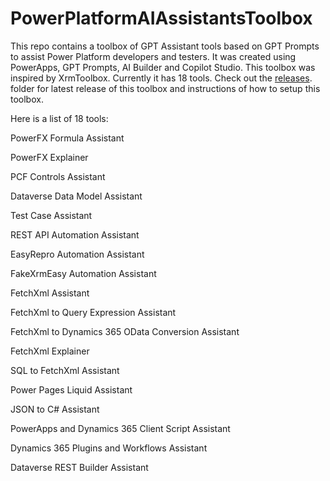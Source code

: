 # PowerPlatformAIAssistantsToolbox
This repo contains a toolbox of  GPT Assistant tools based on GPT Prompts to assist Power Platform developers and testers.
It was created using PowerApps, GPT Prompts, AI Builder and Copilot Studio. This toolbox was inspired by XrmToolbox.
Currently it has 18 tools.
Check out the [releases](https://github.com/srirambalajigit/PowerPlatformAIAssistantsToolbox/releases). folder for latest release of this toolbox and instructions of how to setup this toolbox.

Here is a list of 18 tools:

PowerFX Formula Assistant

PowerFX Explainer

PCF Controls Assistant

Dataverse Data Model Assistant

Test Case Assistant

REST API Automation Assistant

EasyRepro Automation Assistant

FakeXrmEasy  Automation Assistant

FetchXml Assistant

FetchXml to Query Expression Assistant

FetchXml to Dynamics 365 OData Conversion Assistant

FetchXml Explainer

SQL to FetchXml Assistant

Power Pages Liquid Assistant

JSON to C# Assistant

PowerApps and Dynamics 365 Client Script Assistant

Dynamics 365 Plugins and Workflows Assistant

Dataverse REST Builder Assistant

